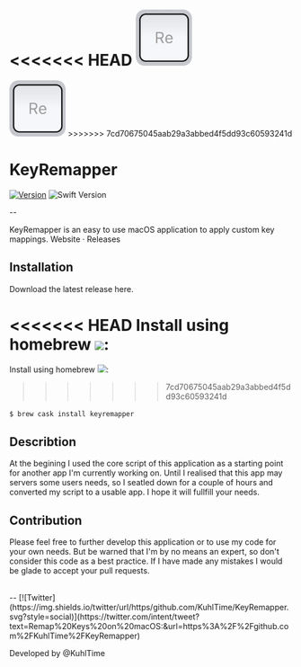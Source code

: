 <!--<div align="center">-->

<<<<<<< HEAD
<img src="https://github.com/kuhltime/KeyRemapper/raw/master/KeyRemapper/Assets.xcassets/AppIcon.appiconset/Mac-256.png" width="100" height="100">
=======
<img src="https://github.com/kuhltime/KeyRemapper/raw/master/KeyRemapper/Assets.xcassets/AppIcon.appiconset/Mac-256.png" style="max-width: 100px">
>>>>>>> 7cd70675045aab29a3abbed4f5dd93c60593241d

# KeyRemapper

[![Version](https://img.shields.io/github/release/KuhlTime/KeyRemapper.svg)](https://github.com/kuhltime/KeyRemapper/releases)
![Swift Version](https://img.shields.io/badge/swift-4.1-orange.svg)

--

KeyRemapper is an easy to use macOS application to apply custom key mappings.
<a href="#" style="text-decoration: none">Website</a> ·
<a href="https://github.com/kuhltime/KeyRemapper/releases" style="text-decoration: none">Releases</a>

<!--</div>-->

## Installation

Download the latest release <a href="#" style="text-decoration: none">here</a>.

<<<<<<< HEAD
Install using homebrew <img src="https://brew.sh/img/homebrew-256x256.png" height="14">:
=======
Install using homebrew <img src="https://brew.sh/img/homebrew-256x256.png" style="max-height: 14px">:
>>>>>>> 7cd70675045aab29a3abbed4f5dd93c60593241d

``` sh
$ brew cask install keyremapper
```

## Describtion
At the begining I used the core script of this application as a starting point for another app I'm currently working on. Until I realised that this app may servers some users needs, so I seatled down for a couple of hours and converted my script to a usable app. I hope it will fullfill your needs. 

## Contribution
Please feel free to further develop this application or to use my code for your own needs. But be warned that I'm by no means an expert, so don't consider this code as a best practice. If I have made any mistakes I would be glade to accept your pull requests.

<br>
--
[![Twitter](https://img.shields.io/twitter/url/https/github.com/KuhlTime/KeyRemapper.svg?style=social)](https://twitter.com/intent/tweet?text=Remap%20Keys%20on%20macOS:&url=https%3A%2F%2Fgithub.com%2FKuhlTime%2FKeyRemapper)

Developed by <a href="https://twitter.com/KuhlTime" style="text-decoration: none">@KuhlTime</a>
